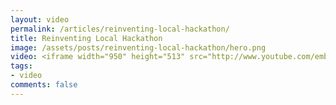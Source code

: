 ```yaml
---
layout: video
permalink: /articles/reinventing-local-hackathon/
title: Reinventing Local Hackathon
image: /assets/posts/reinventing-local-hackathon/hero.png
video: <iframe width="950" height="513" src="http://www.youtube.com/embed/sf3mpcAp_GE?rel=0?wmode=opaque" frameborder="0" allowfullscreen></iframe>
tags:
- video
comments: false
---
```


<!-- <div class="hero">{% image posts/reinventing-local-hackathon/hero.png %}</div> -->

<!-- <a href="/projects/midpoint">Midpoint</a> (Reinventing Local Hackathon at General Assembly 2012) -->
